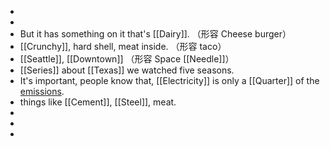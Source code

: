 -
-
- But it has something on it that's [[Dairy]]. （形容 Cheese burger）
- [[Crunchy]], hard shell, meat inside. （形容 taco）
- [[Seattle]], [[Downtown]]  （形容 Space [[Needle]]）
- [[Series]] about [[Texas]] we watched five seasons.
- It's important, people know that, [[Electricity]] is only a [[Quarter]] of the [emissions]([[Emission]]).
- things like [[Cement]], [[Steel]], meat.
-
-
-